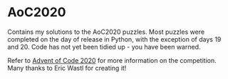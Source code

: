 # AoC2020

Contains my solutions to the AoC2020 puzzles. 
Most puzzles were completed on the day of release in Python, with the exception of days 19 and 20. Code has not yet been tidied up - you have been warned.

Refer to [Advent of Code 2020](https://adventofcode.com/) for more information on the competition. Many thanks to Eric Wastl for creating it!